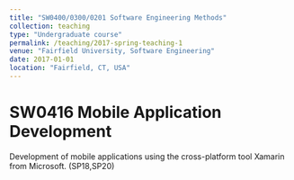 ```yaml
---
title: "SW0400/0300/0201 Software Engineering Methods"
collection: teaching
type: "Undergraduate course"
permalink: /teaching/2017-spring-teaching-1
venue: "Fairfield University, Software Engineering"
date: 2017-01-01
location: "Fairfield, CT, USA"
---
```



SW0416 Mobile Application Development 
======

Development of mobile applications using the cross-platform tool Xamarin from Microsoft. (SP18,SP20)